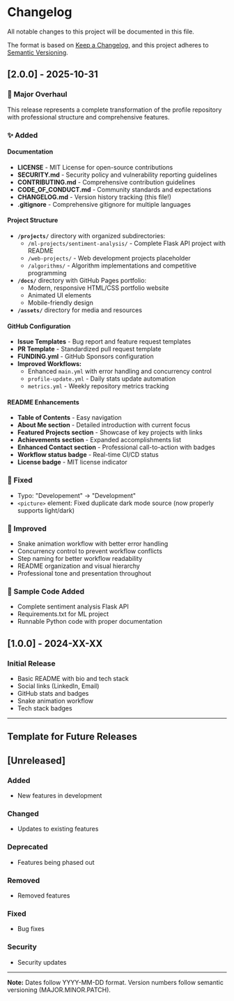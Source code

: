 # Changelog

All notable changes to this project will be documented in this file.

The format is based on [Keep a Changelog](https://keepachangelog.com/en/1.0.0/),
and this project adheres to [Semantic Versioning](https://semver.org/spec/v2.0.0.html).

## [2.0.0] - 2025-10-31

### 🎉 Major Overhaul

This release represents a complete transformation of the profile repository with professional structure and comprehensive features.

### ✨ Added

#### Documentation
- **LICENSE** - MIT License for open-source contributions
- **SECURITY.md** - Security policy and vulnerability reporting guidelines
- **CONTRIBUTING.md** - Comprehensive contribution guidelines
- **CODE_OF_CONDUCT.md** - Community standards and expectations
- **CHANGELOG.md** - Version history tracking (this file!)
- **.gitignore** - Comprehensive gitignore for multiple languages

#### Project Structure
- **`/projects/`** directory with organized subdirectories:
  - `/ml-projects/sentiment-analysis/` - Complete Flask API project with README
  - `/web-projects/` - Web development projects placeholder
  - `/algorithms/` - Algorithm implementations and competitive programming
- **`/docs/`** directory with GitHub Pages portfolio:
  - Modern, responsive HTML/CSS portfolio website
  - Animated UI elements
  - Mobile-friendly design
- **`/assets/`** directory for media and resources

#### GitHub Configuration
- **Issue Templates** - Bug report and feature request templates
- **PR Template** - Standardized pull request template
- **FUNDING.yml** - GitHub Sponsors configuration
- **Improved Workflows:**
  - Enhanced `main.yml` with error handling and concurrency control
  - `profile-update.yml` - Daily stats update automation
  - `metrics.yml` - Weekly repository metrics tracking

#### README Enhancements
- **Table of Contents** - Easy navigation
- **About Me section** - Detailed introduction with current focus
- **Featured Projects section** - Showcase of key projects with links
- **Achievements section** - Expanded accomplishments list
- **Enhanced Contact section** - Professional call-to-action with badges
- **Workflow status badge** - Real-time CI/CD status
- **License badge** - MIT license indicator

### 🐛 Fixed
- Typo: "Developement" → "Development"
- `<picture>` element: Fixed duplicate dark mode source (now properly supports light/dark)

### 🔧 Improved
- Snake animation workflow with better error handling
- Concurrency control to prevent workflow conflicts
- Step naming for better workflow readability
- README organization and visual hierarchy
- Professional tone and presentation throughout

### 📝 Sample Code Added
- Complete sentiment analysis Flask API
- Requirements.txt for ML project
- Runnable Python code with proper documentation

## [1.0.0] - 2024-XX-XX

### Initial Release
- Basic README with bio and tech stack
- Social links (LinkedIn, Email)
- GitHub stats and badges
- Snake animation workflow
- Tech stack badges

---

## Template for Future Releases

## [Unreleased]

### Added
- New features in development

### Changed
- Updates to existing features

### Deprecated
- Features being phased out

### Removed
- Removed features

### Fixed
- Bug fixes

### Security
- Security updates

---

**Note:** Dates follow YYYY-MM-DD format. Version numbers follow semantic versioning (MAJOR.MINOR.PATCH).
